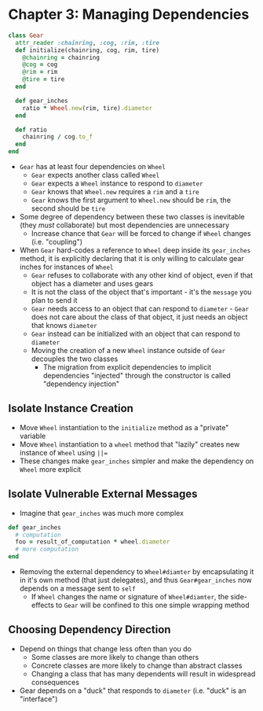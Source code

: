 # Chapter 3: Managing Dependencies

```ruby
class Gear
  attr_reader :chainring, :cog, :rim, :tire
  def initialize(chainring, cog, rim, tire)
    @chainring = chainring
    @cog = cog
    @rim = rim
    @tire = tire
  end

  def gear_inches
    ratio * Wheel.new(rim, tire).diameter
  end

  def ratio
    chainring / cog.to_f
  end
end
```

* `Gear` has at least four dependencies on `Wheel`
  * `Gear` expects another class called `Wheel`
  * `Gear` expects a `Wheel` instance to respond to `diameter`
  * `Gear` knows that `Wheel.new` requires a `rim` and a `tire`
  * `Gear` knows the first argument to `Wheel.new` should be `rim`, the second should be `tire`
* Some degree of dependency between these two classes is inevitable (they _must_ collaborate) but most dependencies are unnecessary
  * Increase chance that `Gear` will be forced to change if `Wheel` changes (i.e. "coupling")
* When `Gear` hard-codes a reference to `Wheel` deep inside its `gear_inches` method, it is explicitly declaring that it is only willing to calculate gear inches for instances of `Wheel`
  * `Gear` refuses to collaborate with any other kind of object, even if that object has a diameter and uses gears
  * It is not the class of the object that's important - it's the `message` you plan to send it
  * `Gear` needs access to an object that can respond to `diameter` - `Gear` does not care about the class of that object, it just needs an object that knows `diameter`
  * `Gear` instead can be initialized with an object that can respond to `diameter`
  * Moving the creation of a new `Wheel` instance outside of `Gear` decouples the two classes
    * The migration from explicit dependencies to implicit dependencies "injected" through the constructor is called "dependency injection"

## Isolate Instance Creation

* Move `Wheel` instantiation to the `initialize` method as a "private" variable
* Move `Wheel` instantiation to a `wheel` method that "lazily" creates new instance of `Wheel` using `||=`
* These changes make `gear_inches` simpler and make the dependency on `Wheel` more explicit

## Isolate Vulnerable External Messages

* Imagine that `gear_inches` was much more complex

```ruby
def gear_inches
  # computation
  foo = result_of_computation * wheel.diameter
  # more computation
end
```

* Removing the external dependency to `Wheel#diamter` by encapsulating it in it's own method (that just delegates), and thus `Gear#gear_inches` now depends on a message sent to `self`
  * If `Wheel` changes the name or signature of `Wheel#diamter`, the side-effects to `Gear` will be confined to this one simple wrapping method

## Choosing Dependency Direction

* Depend on things that change less often than you do
  * Some classes are more likely to change than others
  * Concrete classes are more likely to change than abstract classes
  * Changing a class that has many dependents will result in widespread consequences
* Gear depends on a "duck" that responds to `diameter` (i.e. "duck" is an "interface")
